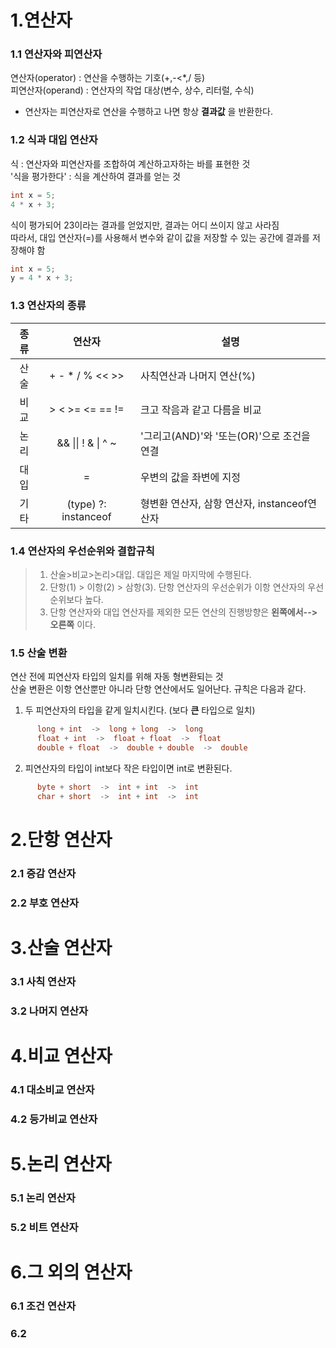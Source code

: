 # 1.연산자
###  1.1 연산자와 피연산자
연산자(operator) : 연산을 수행하는 기호(+,-<*,/ 등)   
피연산자(operand) : 연산자의 작업 대상(변수, 상수, 리터럴, 수식)     
- 연산자는 피연산자로 연산을 수행하고 나면 항상 **결과값** 을 반환한다.   

### 1.2 식과 대입 연산자
식 : 연산자와 피연산자를 조합하여 계산하고자하는 바를 표현한 것       
'식을 평가한다' : 식을 계산하여 결과를 얻는 것    
```java
int x = 5;
4 * x + 3;
```
식이 평가되어 23이라는 결과를 얻었지만, 결과는 어디 쓰이지 않고 사라짐   
따라서, 대입 연산자(=)를 사용해서 변수와 같이 값을 저장할 수 있는 공간에 결과를 저장해야 함
```java
int x = 5;
y = 4 * x + 3;
```
### 1.3 연산자의 종류
|종류|연산자|설명|
|:---:|:----------------:|-----------------------|
|산술| + - * / % << >> | 사칙연산과 나머지 연산(%) |
|비교| > < >= <= == != | 크고 작음과 같고 다름을 비교 |
|논리| &&  &#124;&#124;  !  &  &#124; ^ ~ |'그리고(AND)'와 '또는(OR)'으로 조건을 연결|
|대입|=|우변의 값을 좌변에 지정|
|기타|(type) ?: instanceof |형변환 연산자, 삼항 연산자, instanceof연산자|<br/>


### 1.4 연산자의 우선순위와 결합규칙
> 1. 산술>비교>논리>대입. 대입은 제일 마지막에 수행된다.   
> 2. 단항(1) > 이항(2) > 삼항(3). 단항 연산자의 우선순위가 이항 연산자의 우선순위보다 높다.   
> 3. 단항 연산자와 대입 연산자를 제외한 모든 연산의 진행방향은 **왼쪽에서-->오른쪽** 이다.   

### 1.5 산술 변환
연산 전에 피연산자 타입의 일치를 위해 자동 형변환되는 것    
산술 변환은 이항 연산뿐만 아니라 단항 연산에서도 일어난다. 규칙은 다음과 같다.   
  1. 두 피연산자의 타입을 같게 일치시킨다. (보다 **큰** 타입으로 일치)
```java     
      long + int  ->  long + long  ->  long   
      float + int  ->  float + float  ->  float   
      double + float  ->  double + double  ->  double      
```
  2. 피연산자의 타입이 int보다 작은 타입이면 int로 변환된다.
```java
      byte + short  ->  int + int  ->  int   
      char + short  ->  int + int  ->  int   
```
# 2.단항 연산자
### 2.1 증감 연산자
### 2.2 부호 연산자

# 3.산술 연산자
### 3.1 사칙 연산자
### 3.2 나머지 연산자

# 4.비교 연산자
### 4.1 대소비교 연산자
### 4.2 등가비교 연산자

# 5.논리 연산자
### 5.1 논리 연산자
### 5.2 비트 연산자

# 6.그 외의 연산자
### 6.1 조건 연산자
### 6.2 

